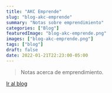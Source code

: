 ```yaml
---
title: "AKC Emprende"
slug: "blog-akc-emprende"
summary: "Notas sobre emprendimiento"
categories: ["Blog"]
featuredImage: "blog-akc-emprende.png"
images: ["blog-akc-emprende.png"]
tags: ["blog"]
draft: false
date: 2022-01-21T22:23:00-05:00
---
```

> Notas acerca de emprendimiento.

[Ir al blog](https://emprende.akcstudio.com)